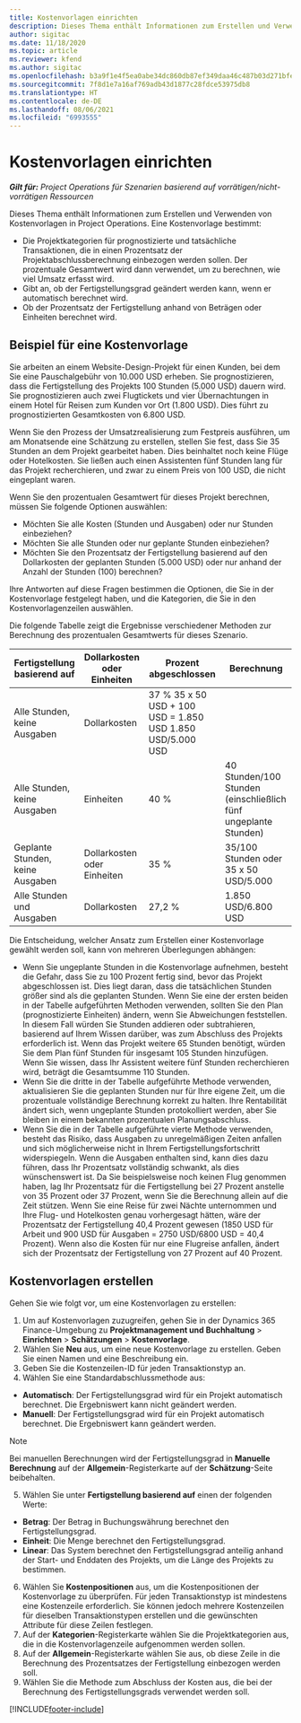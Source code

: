 ```yaml
---
title: Kostenvorlagen einrichten
description: Dieses Thema enthält Informationen zum Erstellen und Verwenden von Kostenvorlagen in Project Operations.
author: sigitac
ms.date: 11/18/2020
ms.topic: article
ms.reviewer: kfend
ms.author: sigitac
ms.openlocfilehash: b3a9f1e4f5ea0abe34dc860db87ef349daa46c487b03d271bfe207868c521f39
ms.sourcegitcommit: 7f8d1e7a16af769adb43d1877c28fdce53975db8
ms.translationtype: HT
ms.contentlocale: de-DE
ms.lasthandoff: 08/06/2021
ms.locfileid: "6993555"
---
```

# <a name="set-up-cost-templates"></a>Kostenvorlagen einrichten

_**Gilt für:** Project Operations für Szenarien basierend auf vorrätigen/nicht-vorrätigen Ressourcen_


Dieses Thema enthält Informationen zum Erstellen und Verwenden von Kostenvorlagen in Project Operations. Eine Kostenvorlage bestimmt:

- Die Projektkategorien für prognostizierte und tatsächliche Transaktionen, die in einen Prozentsatz der Projektabschlussberechnung einbezogen werden sollen. Der prozentuale Gesamtwert wird dann verwendet, um zu berechnen, wie viel Umsatz erfasst wird.
- Gibt an, ob der Fertigstellungsgrad geändert werden kann, wenn er automatisch berechnet wird.
- Ob der Prozentsatz der Fertigstellung anhand von Beträgen oder Einheiten berechnet wird.

## <a name="cost-template-example"></a>Beispiel für eine Kostenvorlage

Sie arbeiten an einem Website-Design-Projekt für einen Kunden, bei dem Sie eine Pauschalgebühr von 10.000 USD erheben. Sie prognostizieren, dass die Fertigstellung des Projekts 100 Stunden (5.000 USD) dauern wird. Sie prognostizieren auch zwei Flugtickets und vier Übernachtungen in einem Hotel für Reisen zum Kunden vor Ort (1.800 USD). Dies führt zu prognostizierten Gesamtkosten von 6.800 USD.

Wenn Sie den Prozess der Umsatzrealisierung zum Festpreis ausführen, um am Monatsende eine Schätzung zu erstellen, stellen Sie fest, dass Sie 35 Stunden an dem Projekt gearbeitet haben. Dies beinhaltet noch keine Flüge oder Hotelkosten. Sie ließen auch einen Assistenten fünf Stunden lang für das Projekt recherchieren, und zwar zu einem Preis von 100 USD, die nicht eingeplant waren.

Wenn Sie den prozentualen Gesamtwert für dieses Projekt berechnen, müssen Sie folgende Optionen auswählen:

- Möchten Sie alle Kosten (Stunden und Ausgaben) oder nur Stunden einbeziehen?
- Möchten Sie alle Stunden oder nur geplante Stunden einbeziehen?
- Möchten Sie den Prozentsatz der Fertigstellung basierend auf den Dollarkosten der geplanten Stunden (5.000 USD) oder nur anhand der Anzahl der Stunden (100) berechnen?

Ihre Antworten auf diese Fragen bestimmen die Optionen, die Sie in der Kostenvorlage festgelegt haben, und die Kategorien, die Sie in den Kostenvorlagenzeilen auswählen.

Die folgende Tabelle zeigt die Ergebnisse verschiedener Methoden zur Berechnung des prozentualen Gesamtwerts für dieses Szenario.

| Fertigstellung basierend auf | Dollarkosten oder Einheiten | Prozent abgeschlossen | Berechnung |
| --- | --- | --- | --- |
| Alle Stunden, keine Ausgaben | Dollarkosten | 37 % 35 x 50 USD + 100 USD = 1.850 USD 1.850 USD/5.000 USD |
| Alle Stunden, keine Ausgaben | Einheiten | 40 % | 40 Stunden/100 Stunden (einschließlich fünf ungeplante Stunden) |
| Geplante Stunden, keine Ausgaben | Dollarkosten oder Einheiten | 35 % | 35/100 Stunden oder 35 x 50 USD/5.000 |
| Alle Stunden und Ausgaben | Dollarkosten | 27,2 % | 1.850 USD/6.800 USD |

Die Entscheidung, welcher Ansatz zum Erstellen einer Kostenvorlage gewählt werden soll, kann von mehreren Überlegungen abhängen:

- Wenn Sie ungeplante Stunden in die Kostenvorlage aufnehmen, besteht die Gefahr, dass Sie zu 100 Prozent fertig sind, bevor das Projekt abgeschlossen ist. Dies liegt daran, dass die tatsächlichen Stunden größer sind als die geplanten Stunden. Wenn Sie eine der ersten beiden in der Tabelle aufgeführten Methoden verwenden, sollten Sie den Plan (prognostizierte Einheiten) ändern, wenn Sie Abweichungen feststellen. In diesem Fall würden Sie Stunden addieren oder subtrahieren, basierend auf Ihrem Wissen darüber, was zum Abschluss des Projekts erforderlich ist. Wenn das Projekt weitere 65 Stunden benötigt, würden Sie dem Plan fünf Stunden für insgesamt 105 Stunden hinzufügen. Wenn Sie wissen, dass Ihr Assistent weitere fünf Stunden recherchieren wird, beträgt die Gesamtsumme 110 Stunden.
- Wenn Sie die dritte in der Tabelle aufgeführte Methode verwenden, aktualisieren Sie die geplanten Stunden nur für Ihre eigene Zeit, um die prozentuale vollständige Berechnung korrekt zu halten. Ihre Rentabilität ändert sich, wenn ungeplante Stunden protokolliert werden, aber Sie bleiben in einem bekannten prozentualen Planungsabschluss.
- Wenn Sie die in der Tabelle aufgeführte vierte Methode verwenden, besteht das Risiko, dass Ausgaben zu unregelmäßigen Zeiten anfallen und sich möglicherweise nicht in Ihrem Fertigstellungsfortschritt widerspiegeln. Wenn die Ausgaben enthalten sind, kann dies dazu führen, dass Ihr Prozentsatz vollständig schwankt, als dies wünschenswert ist. Da Sie beispielsweise noch keinen Flug genommen haben, lag Ihr Prozentsatz für die Fertigstellung bei 27 Prozent anstelle von 35 Prozent oder 37 Prozent, wenn Sie die Berechnung allein auf die Zeit stützen. Wenn Sie eine Reise für zwei Nächte unternommen und Ihre Flug- und Hotelkosten genau vorhergesagt hätten, wäre der Prozentsatz der Fertigstellung 40,4 Prozent gewesen (1850 USD für Arbeit und 900 USD für Ausgaben = 2750 USD/6800 USD = 40,4 Prozent). Wenn also die Kosten für nur eine Flugreise anfallen, ändert sich der Prozentsatz der Fertigstellung von 27 Prozent auf 40 Prozent.

## <a name="create-cost-templates"></a>Kostenvorlagen erstellen
Gehen Sie wie folgt vor, um eine Kostenvorlagen zu erstellen:

1. Um auf Kostenvorlagen zuzugreifen, gehen Sie in der Dynamics 365 Finance-Umgebung zu **Projektmanagement und Buchhaltung** > **Einrichten** > **Schätzungen** > **Kostenvorlage**.
2. Wählen Sie **Neu** aus, um eine neue Kostenvorlage zu erstellen. Geben Sie einen Namen und eine Beschreibung ein.
3. Geben Sie die Kostenzeilen-ID für jeden Transaktionstyp an.
4. Wählen Sie eine Standardabschlussmethode aus:

  - **Automatisch**: Der Fertigstellungsgrad wird für ein Projekt automatisch berechnet. Die Ergebniswert kann nicht geändert werden.
  - **Manuell**: Der Fertigstellungsgrad wird für ein Projekt automatisch berechnet. Die Ergebniswert kann geändert werden.

  > [!NOTE]
  > Bei manuellen Berechnungen wird der Fertigstellungsgrad in **Manuelle Berechnung** auf der **Allgemein**-Registerkarte auf der **Schätzung**-Seite beibehalten.

5. Wählen Sie unter **Fertigstellung basierend auf** einen der folgenden Werte:

  - **Betrag**: Der Betrag in Buchungswährung berechnet den Fertigstellungsgrad.
  - **Einheit**: Die Menge berechnet den Fertigstellungsgrad.
  - **Linear**: Das System berechnet den Fertigstellungsgrad anteilig anhand der Start- und Enddaten des Projekts, um die Länge des Projekts zu bestimmen.

6. Wählen Sie **Kostenpositionen** aus, um die Kostenpositionen der Kostenvorlage zu überprüfen. Für jeden Transaktionstyp ist mindestens eine Kostenzeile erforderlich. Sie können jedoch mehrere Kostenzeilen für dieselben Transaktionstypen erstellen und die gewünschten Attribute für diese Zeilen festlegen.
7. Auf der **Kategorien**-Registerkarte wählen Sie die Projektkategorien aus, die in die Kostenvorlagenzeile aufgenommen werden sollen.
8. Auf der **Allgemein**-Registerkarte wählen Sie aus, ob diese Zeile in die Berechnung des Prozentsatzes der Fertigstellung einbezogen werden soll.
9. Wählen Sie die Methode zum Abschluss der Kosten aus, die bei der Berechnung des Fertigstellungsgrads verwendet werden soll.


[!INCLUDE[footer-include](../includes/footer-banner.md)]